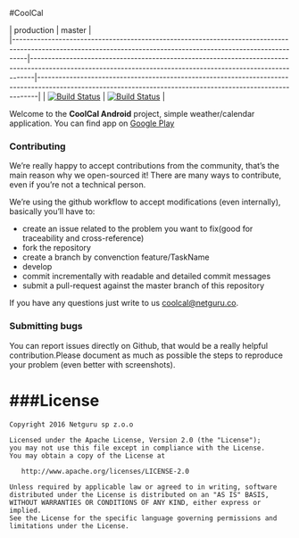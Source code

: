 #CoolCal

| production                                                                                                                                                     | master                                                                                                                                                    |                                                     
|----------------------------------------------------------------------------------------------------------------------------------------------------------------|-------------------------------------------------------------------------------------------------------------------------------------------------------------|------------------------------------------------------------------------------------------------------------------------------------------------------------|
| [![Build Status](https://www.bitrise.io/app/f8461c8e446b8de1.svg?token=Ydp21H8UswECEztLf4Zn9A&branch=production)](https://www.bitrise.io/app/f8461c8e446b8de1) | [![Build Status](https://www.bitrise.io/app/f8461c8e446b8de1.svg?token=Ydp21H8UswECEztLf4Zn9A&branch=master)](https://www.bitrise.io/app/f8461c8e446b8de1) |

Welcome to the **CoolCal Android** project, simple weather/calendar application. You can find app on [Google Play](https://play.google.com/store/apps/details?id=co.netguru.android.coolcal)

### Contributing

We’re really happy to accept contributions from the community, that’s the main reason why we open-sourced it! There are many ways to contribute, even if you’re not a technical person.

We’re using the github workflow to accept modifications (even internally), basically you’ll have to:

* create an issue related to the problem you want to fix(good for traceability and cross-reference)
* fork the repository
* create a branch by convenction feature/TaskName
* develop
* commit incrementally with readable and detailed commit messages
* submit a pull-request against the master branch of this repository

If you have any questions just write to us coolcal@netguru.co. 

### Submitting bugs

You can report issues directly on Github, that would be a really helpful contribution.Please document as much as possible the steps to reproduce your problem (even better with screenshots).

###License
=======

    Copyright 2016 Netguru sp z.o.o 

    Licensed under the Apache License, Version 2.0 (the "License");
    you may not use this file except in compliance with the License.
    You may obtain a copy of the License at

       http://www.apache.org/licenses/LICENSE-2.0

    Unless required by applicable law or agreed to in writing, software
    distributed under the License is distributed on an "AS IS" BASIS,
    WITHOUT WARRANTIES OR CONDITIONS OF ANY KIND, either express or implied.
    See the License for the specific language governing permissions and
    limitations under the License.


 [1]: https://github.com/netguru/coolcal-android
